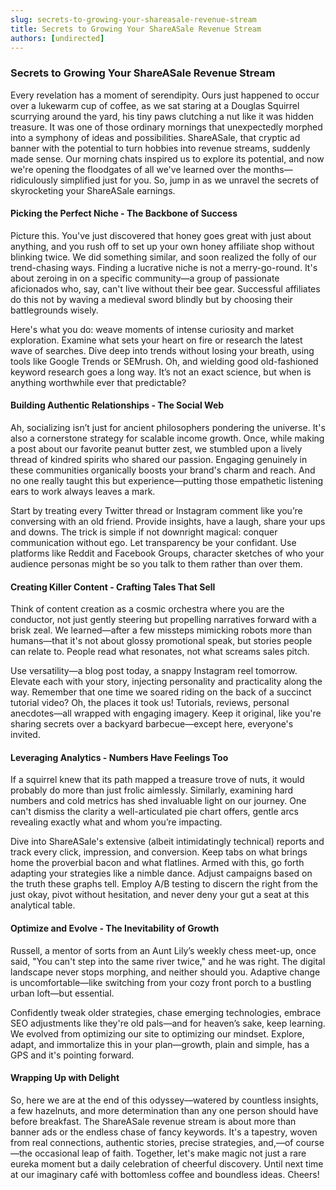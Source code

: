```yaml
---
slug: secrets-to-growing-your-shareasale-revenue-stream
title: Secrets to Growing Your ShareASale Revenue Stream
authors: [undirected]
---
```



### Secrets to Growing Your ShareASale Revenue Stream

Every revelation has a moment of serendipity. Ours just happened to occur over a lukewarm cup of coffee, as we sat staring at a Douglas Squirrel scurrying around the yard, his tiny paws clutching a nut like it was hidden treasure. It was one of those ordinary mornings that unexpectedly morphed into a symphony of ideas and possibilities. ShareASale, that cryptic ad banner with the potential to turn hobbies into revenue streams, suddenly made sense. Our morning chats inspired us to explore its potential, and now we're opening the floodgates of all we've learned over the months—ridiculously simplified just for you. So, jump in as we unravel the secrets of skyrocketing your ShareASale earnings.

#### Picking the Perfect Niche - The Backbone of Success

Picture this. You've just discovered that honey goes great with just about anything, and you rush off to set up your own honey affiliate shop without blinking twice. We did something similar, and soon realized the folly of our trend-chasing ways. Finding a lucrative niche is not a merry-go-round. It's about zeroing in on a specific community—a group of passionate aficionados who, say, can't live without their bee gear. Successful affiliates do this not by waving a medieval sword blindly but by choosing their battlegrounds wisely.

Here's what you do: weave moments of intense curiosity and market exploration. Examine what sets your heart on fire or research the latest wave of searches. Dive deep into trends without losing your breath, using tools like Google Trends or SEMrush. Oh, and wielding good old-fashioned keyword research goes a long way. It’s not an exact science, but when is anything worthwhile ever that predictable?

#### Building Authentic Relationships - The Social Web

Ah, socializing isn’t just for ancient philosophers pondering the universe. It's also a cornerstone strategy for scalable income growth. Once, while making a post about our favorite peanut butter zest, we stumbled upon a lively thread of kindred spirits who shared our passion. Engaging genuinely in these communities organically boosts your brand's charm and reach. And no one really taught this but experience—putting those empathetic listening ears to work always leaves a mark.

Start by treating every Twitter thread or Instagram comment like you’re conversing with an old friend. Provide insights, have a laugh, share your ups and downs. The trick is simple if not downright magical: conquer communication without ego. Let transparency be your confidant. Use platforms like Reddit and Facebook Groups, character sketches of who your audience personas might be so you talk to them rather than over them.

#### Creating Killer Content - Crafting Tales That Sell

Think of content creation as a cosmic orchestra where you are the conductor, not just gently steering but propelling narratives forward with a brisk zeal. We learned—after a few missteps mimicking robots more than humans—that it's not about glossy promotional speak, but stories people can relate to. People read what resonates, not what screams sales pitch.

Use versatility—a blog post today, a snappy Instagram reel tomorrow. Elevate each with your story, injecting personality and practicality along the way. Remember that one time we soared riding on the back of a succinct tutorial video? Oh, the places it took us! Tutorials, reviews, personal anecdotes—all wrapped with engaging imagery. Keep it original, like you're sharing secrets over a backyard barbecue—except here, everyone's invited.

#### Leveraging Analytics - Numbers Have Feelings Too

If a squirrel knew that its path mapped a treasure trove of nuts, it would probably do more than just frolic aimlessly. Similarly, examining hard numbers and cold metrics has shed invaluable light on our journey. One can't dismiss the clarity a well-articulated pie chart offers, gentle arcs revealing exactly what and whom you’re impacting.

Dive into ShareASale's extensive (albeit intimidatingly technical) reports and track every click, impression, and conversion. Keep tabs on what brings home the proverbial bacon and what flatlines. Armed with this, go forth adapting your strategies like a nimble dance. Adjust campaigns based on the truth these graphs tell. Employ A/B testing to discern the right from the just okay, pivot without hesitation, and never deny your gut a seat at this analytical table.

#### Optimize and Evolve - The Inevitability of Growth

Russell, a mentor of sorts from an Aunt Lily’s weekly chess meet-up, once said, "You can't step into the same river twice," and he was right. The digital landscape never stops morphing, and neither should you. Adaptive change is uncomfortable—like switching from your cozy front porch to a bustling urban loft—but essential.

Confidently tweak older strategies, chase emerging technologies, embrace SEO adjustments like they're old pals—and for heaven’s sake, keep learning. We evolved from optimizing our site to optimizing our mindset. Explore, adapt, and immortalize this in your plan—growth, plain and simple, has a GPS and it's pointing forward.

#### Wrapping Up with Delight

So, here we are at the end of this odyssey—watered by countless insights, a few hazelnuts, and more determination than any one person should have before breakfast. The ShareASale revenue stream is about more than banner ads or the endless chase of fancy keywords. It's a tapestry, woven from real connections, authentic stories, precise strategies, and,—of course—the occasional leap of faith. Together, let's make magic not just a rare eureka moment but a daily celebration of cheerful discovery. Until next time at our imaginary café with bottomless coffee and boundless ideas. Cheers!